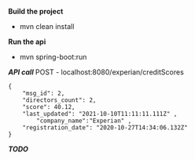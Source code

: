 **Build the project**

- mvn clean install

**Run the api**

- mvn spring-boot:run

***API call***
POST - localhost:8080/experian/creditScores
```
{
    "msg_id": 2,
    "directors_count": 2,
    "score": 40.12,
    "last_updated": "2021-10-10T11:11:11.111Z" ,
        "company_name":"Experian" ,
    "registration_date": "2020-10-27T14:34:06.132Z"
}
```

***TODO***


